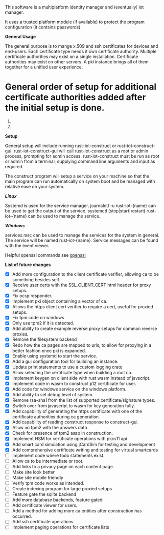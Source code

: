 This software is a multiplatform identity manager and (eventually) iot manager.

It uses a trusted platform module (if available) to protect the program configuration (it contains passwords).

**General Usage**

The general purpose is to mange x.509 and ssh certificates for devices and end-users. Each certificate type needs it own certificate authority. Multiple certificate authorities may exist on a single installation. Certificate authorities may exist on other servers. A pki instance brings all of them together for a unified user experience.

# General order of setup for additional certificate authorities added after the initial setup is done.

1. 
2. 

**Setup**

General setup will include running rust-iot-construct or rust-iot-construct-gui. rust-iot-construct-gui will call rust-iot-construct as a root or admin process, prompting for admin access. rust-iot-construct must be run as root or admin from a terminal, supplying command line arguments and input as required.

The construct program will setup a service on your machine so that the main program can run automatically on system boot and be managed with relative ease on your system.

***Linux***

Systemd is used for the service manager. journalctl -u rust-iot-{name} can be used to get the output of the service. systemctl (stop|start|restart) rust-iot-{name} can be used to manage the service.

***Windows***

services.msc can be used to manage the services for the system in general. The service will be named rust-iot-{name}. Service messages can be found with the event viewer.

Helpful openssl commands see [openssl](openssl.md)

**List of future changes**

- [x] Add more configuration to the client certificate verifier, allowing ca to be something besides self.
- [x] Receive user certs with the SSL_CLIENT_CERT html header for proxy setups.
- [x] Fix ocsp responder.
- [x] Implement pki object containing a vector of ca.
- [x] Allows the https client cert verifier to require a cert, useful for proxied setups.
- [x] Fix tpm code on windows.
- [x] Only use tpm2 if it is detected.
- [x] Add ability to create example reverse proxy setups for common reverse proxies.
- [x] Remove the filesystem backend
- [x] Redo how the ca pages are mapped to urls, to allow for proxying in a better fashion once pki is expanded.
- [x] Enable using systemd to start the service.
- [x] Add a gui configuration tool for building an instance.
- [x] Update print statements to use a custom logging crate
- [x] Allow selecting the certificate type when building a root ca.
- [x] Implement keygen on client side with rust wasm instead of javscript.
- [x] Implement code in wasm to construct p12 certificate for user.
- [x] Add code for windows service on the windows platform.
- [x] Add ability to set debug level of system.
- [x] Remove rsa-sha1 from the list of supported certificate/signature types.
- [x] Switch over from javascript to wasm for key generation fully.
- [x] Add capability of generating the https certificate with one of the certificate authorities during ca generation.
- [x] Add capability of reading construct response to construct-gui.
- [x] Allow no tpm2 with the answers data
- [x] Check for presence of tpm2 asap in construction.
- [x] Implement HSM for certificate operations with pkcs11 api
- [x] Add smart card simulation using jCardSim for testing and development
- [x] Add comprehensive certificate writing and testing for virtual smartcards
- [ ] Implement code where todo statements exist.
- [ ] Allow ca to be intermediate or root.
- [ ] Add links to a privacy page on each content page.
- [ ] Make site look better
- [ ] Make site mobile friendly
- [ ] Verify tpm code works as intended.
- [ ] Create indexing program for large proxied setups
- [ ] Feature gate the sqlite backend
- [ ] Add more database backends, feature gated
- [ ] Add certificate viewer for users.
- [ ] Add a method for adding more ca entities after construction has occurred.
- [ ] Add ssh certificate operations
- [ ] Implement paging operations for certificate lists
